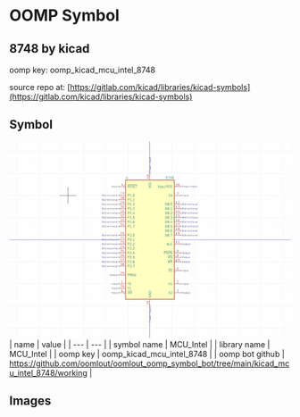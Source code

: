 # OOMP Symbol  
## 8748  by kicad  
  
oomp key: oomp_kicad_mcu_intel_8748  
  
source repo at: [https://gitlab.com/kicad/libraries/kicad-symbols](https://gitlab.com/kicad/libraries/kicad-symbols)  
## Symbol  
  
[![working.png](working_600.png)](working.png)  
| name | value | 
| --- | --- | 
| symbol name | MCU_Intel | 
| library name | MCU_Intel | 
| oomp key | oomp_kicad_mcu_intel_8748 | 
| oomp bot github | https://github.com/oomlout/oomlout_oomp_symbol_bot/tree/main/kicad_mcu_intel_8748/working | 
## Images  
